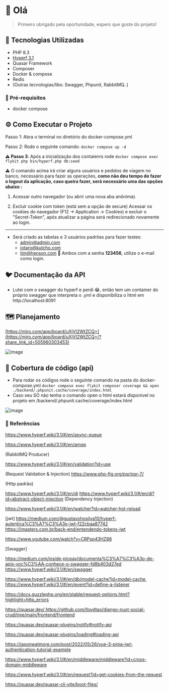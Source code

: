 # 👋 Olá

> Primeiro obrigado pela oportunidade, espero que goste do projeto!

## 🚀 Tecnologias Utilizadas

- PHP 8.3
- [Hyperf 3.1](https://www.hyperf.wiki/3.1)
- Quasar Framework
- Composer
- Docker & compose
- Redis
- (Outras tecnologias/libs: Swagger, Phpunit, RabbitMQ..)

### 🐨 Pré-requisitos

- docker compose

## ⚙️ Como Executar o Projeto
Passo 1: Abra o terminal no diretório do docker-compose.yml

Passo 2: Rode o seguinte comando: ```docker compose up -d```

**⚠️ Passo 3**: Após a inicialização dos contaienrs rode ```docker compose exec flykit php bin/hyperf.php db:seed```

⚠️  O comando acima irá criar alguns usuários e pedidos de viagem no banco, necessário para fazer as operações, **como não deu tempo de fazer o logout da aplicação, caso queira fazer, será necessário uma das opções abaixo :**

1. Acessar outro navegador (ou abrir uma nova aba anônima).

2. Excluir cookie com token (está sem a opção de secure)
Acessar os cookies do navegador (F12 -> Application -> Cookies) e excluir o "Secret-Token", após atualizar a página será redirecionado novamente ao login.

---
- Será criado as tabelas e 3 usuários padrões para fazer testes:
    - admin@admin.com
    - jotaro@kutcho.com
    - tim@henson.com
  🔑 Ambos com a senha **123456**, utilize o e-mail como login.

## 🐦 Documentação da API

- Lutei com o swagger do hyperf e perdi 😂, então tem um container do próprio swagger que interpreta o .yml e disponibiliza o html em http://localhost:8091

## 🗺️ Planejamento
[https://miro.com/app/board/uXjVI2WtZCQ=](https://miro.com/app/board/uXjVI2WtZCQ=/?share_link_id=505960303453)

![image](https://github.com/user-attachments/assets/29bd9fac-0c36-4b0d-8672-7dcd52db4be5)


## 📶 Cobertura de código (api)
- Para rodar os códigos rode o seguinte comando na pasta do docker-compose.yml ```docker compose exec flykit composer coverage && open ./backend/.phpunit.cache/coverage/index.html```
- Caso seu SO não tenha o comando open o html estará disponivel no projeto em /backend/.phpunit.cache/coverage/index.html

![image](https://github.com/user-attachments/assets/b5de6bc8-58c7-44b3-82d5-435b9941a9eb)


### 📄 Referências
https://www.hyperf.wiki/3.1/#/en/async-queue

https://www.hyperf.wiki/3.1/#/en/amqp

(RabbitMQ Producer)

https://www.hyperf.wiki/3.1/#/en/validation?id=use

(Request Validation & Injection)
https://www.php-fig.org/psr/psr-7/

(Http padrão)

https://www.hyperf.wiki/3.1/#/en/di
https://www.hyperf.wiki/3.1/#/en/di?id=abstract-object-injection
(Dependency Injection)


https://www.hyperf.wiki/3.1/#/en/watcher?id=watcher-hot-reload

[jwt]
https://medium.com/@gustavohosilva10/hyperf-autentica%C3%A7%C3%A3o-jwt-f22cbaa87742
https://imasters.com.br/back-end/entendendo-tokens-jwt

https://www.youtube.com/watch?v=CRPsp43HZ88

[Swagger]

https://medium.com/inside-picpay/documenta%C3%A7%C3%A3o-de-apis-voc%C3%AA-conhece-o-swagger-fd8b403d27ed
https://www.hyperf.wiki/3.1/#/en/swagger

https://www.hyperf.wiki/3.1/#/en/db/model-cache?id=model-cache https://www.hyperf.wiki/3.1/#/en/event?id=define-a-listener

https://docs.guzzlephp.org/en/stable/request-options.html?highlight=http_errors

https://quasar.dev/ https://github.com/lloydtao/django-nuxt-social-crud/tree/main/frontend/frontend

https://quasar.dev/quasar-plugins/notify#notify-api

https://quasar.dev/quasar-plugins/loading#loading-api

https://jasonwatmore.com/post/2022/05/26/vue-3-pinia-jwt-authentication-tutorial-example

https://www.hyperf.wiki/3.1/#/en/middleware/middleware?id=cross-domain-middleware

https://www.hyperf.wiki/3.1/#/en/request?id=get-cookies-from-the-request

https://quasar.dev/quasar-cli-vite/boot-files/
